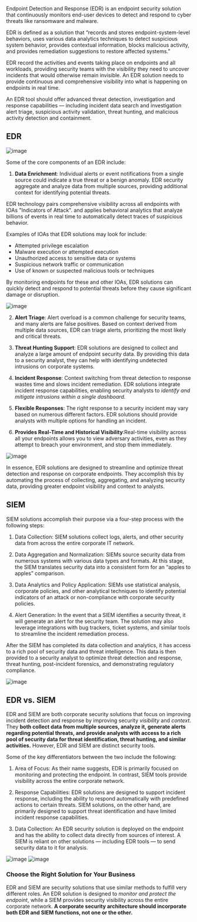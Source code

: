 Endpoint Detection and Response (EDR) is an endpoint security solution that continuously monitors end-user devices to detect and respond to cyber threats like ransomware and malware.

EDR is defined as a solution that “records and stores endpoint-system-level behaviors, uses various data analytics techniques to detect suspicious system behavior, provides contextual information, blocks malicious activity, and provides remediation suggestions to restore affected systems.”

EDR record the activities and events taking place on endpoints and all workloads, providing security teams with the visibility they need to uncover incidents that would otherwise remain invisible. An EDR solution needs to provide continuous and comprehensive visibility into what is happening on endpoints in real time.

An EDR tool should offer advanced threat detection, investigation and response capabilities — including incident data search and investigation alert triage, suspicious activity validation, threat hunting, and malicious activity detection and containment.

## EDR

![image](https://user-images.githubusercontent.com/72671239/223514974-447ef5c2-6c83-47bd-a5c5-2f1ce53ea3d0.png)

Some of the core components of an EDR include:

1. **Data Enrichment**: Individual alerts or event notifications from a single source could indicate a true threat or a benign anomaly. EDR security aggregate and analyze data from multiple sources, providing additional context for identifying potential threats.

EDR technology pairs comprehensive visibility across all endpoints with IOAs "Indicators of Attack". and applies behavioral analytics that analyze billions of events in real time to automatically detect traces of suspicious behavior.

Examples of IOAs that EDR solutions may look for include:

- Attempted privilege escalation
- Malware execution or attempted execution
- Unauthorized access to sensitive data or systems
- Suspicious network traffic or communication
- Use of known or suspected malicious tools or techniques

By monitoring endpoints for these and other IOAs, EDR solutions can quickly detect and respond to potential threats before they cause significant damage or disruption.

![image](https://user-images.githubusercontent.com/72671239/223514571-707a5cd9-78f9-4d13-8b1c-92a0564ee3a2.png)


2. **Alert Triage**: Alert overload is a common challenge for security teams, and many alerts are false positives. Based on context derived from multiple data sources, EDR can triage alerts, prioritizing the most likely and critical threats.

3. **Threat Hunting Support**: EDR solutions are designed to collect and analyze a large amount of endpoint security data. By providing this data to a security analyst, they can help with identifying undetected intrusions on corporate systems.

4. **Incident Response**: Context switching from threat detection to response wastes time and slows incident remediation. EDR solutions integrate incident response capabilities, enabling security analysts to _identify and mitigate intrusions within a single dashboard._

5. **Flexible Responses**: The right response to a security incident may vary based on numerous different factors. EDR solutions should provide analysts with multiple options for handling an incident.

6. **Provides Real-Time and Historical Visibility**:Real-time visibility across all your endpoints allows you to view adversary activities, even as they attempt to breach your environment, and stop them immediately.

![image](https://user-images.githubusercontent.com/72671239/223514704-8bb41b31-058d-4525-bb11-1a56cd810509.png)

In essence, EDR solutions are designed to streamline and optimize threat detection and response on corporate endpoints. They accomplish this by automating the process of collecting, aggregating, and analyzing security data, providing greater endpoint visibility and context to analysts.

## SIEM
SIEM solutions accomplish their purpose via a four-step process with the following steps:

1. Data Collection: SIEM solutions collect logs, alerts, and other security data from across the entire corporate IT network.

2. Data Aggregation and Normalization: SIEMs source security data from numerous systems with various data types and formats. At this stage, the SIEM translates security data into a consistent form for an “apples to apples” comparison.

3. Data Analytics and Policy Application: SIEMs use statistical analysis, corporate policies, and other analytical techniques to identify potential indicators of an attack or non-compliance with corporate security policies.

4. Alert Generation: In the event that a SIEM identifies a security threat, it will generate an alert for the security team. The solution may also leverage integrations with bug trackers, ticket systems, and similar tools to streamline the incident remediation process.

After the SIEM has completed its data collection and analytics, it has access to a rich pool of security data and threat intelligence. This data is then provided to a security analyst to optimize threat detection and response, threat hunting, post-incident forensics, and demonstrating regulatory compliance.

![image](https://user-images.githubusercontent.com/72671239/223514804-82eec1cd-ea89-4e7a-a5db-4e9789c89fc4.png)


## EDR vs. SIEM
EDR and SIEM are both corporate security solutions that focus on improving incident detection and response by improving security _visibility_ and _context_. They **both collect data from multiple sources, analyze it, generate alerts regarding potential threats, and provide analysts with access to a rich pool of security data for threat identification, threat hunting, and similar activities.** However, EDR and SIEM are distinct security tools.

Some of the key differentiators between the two include the following:

1. Area of Focus: As their name suggests, EDR is primarily focused on monitoring and protecting the endpoint. In contrast, SIEM tools provide visibility across the entire corporate network.

2. Response Capabilities: EDR solutions are designed to support incident response, including the ability to respond automatically with predefined actions to certain threats. SIEM solutions, on the other hand, are primarily designed to support threat identification and have limited incident response capabilities.

3. Data Collection: An EDR security solution is deployed on the endpoint and has the ability to collect data directly from sources of interest. A SIEM is reliant on other solutions — including EDR tools — to send security data to it for analysis.

![image](https://user-images.githubusercontent.com/72671239/223479779-45478192-d9a8-4539-89ca-0cce7b967fa6.png)
![image](https://user-images.githubusercontent.com/72671239/223480129-0edaedfb-a2f7-488b-b90d-241780a92683.png)


### Choose the Right Solution for Your Business
EDR and SIEM are security solutions that use similar methods to fulfill very different roles. An EDR solution is designed to _monitor and protect the endpoint_, while a SIEM provides security visibility across the entire corporate network. **A corporate security architecture should incorporate both EDR and SIEM functions, not one or the other.**


